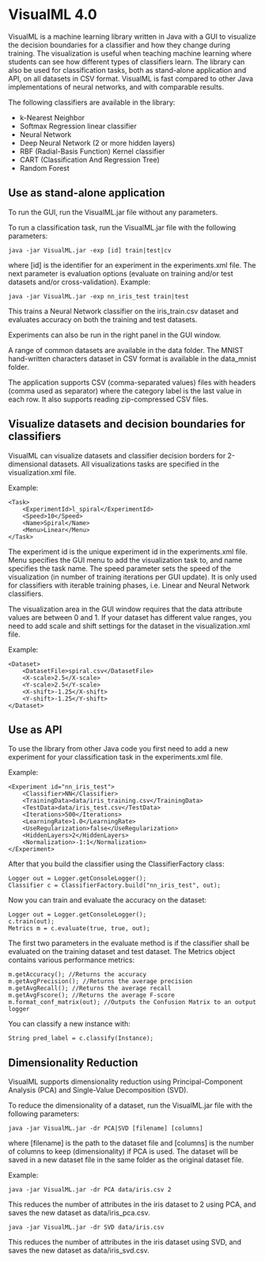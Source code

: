 # VisualML 4.0
VisualML is a machine learning library written in Java with a GUI to visualize the decision boundaries for a classifier and how they change during training. 
The visualization is useful when teaching machine learning where students can see how different types of classifiers learn. 
The library can also be used for classification tasks, both as stand-alone application and API, on all datasets in CSV format.
VisualML is fast compared to other Java implementations of neural networks, and with comparable results.

The following classifiers are available in the library:
- k-Nearest Neighbor
- Softmax Regression linear classifier
- Neural Network
- Deep Neural Network (2 or more hidden layers)
- RBF (Radial-Basis Function) Kernel classifier
- CART (Classification And Regression Tree)
- Random Forest

## Use as stand-alone application
To run the GUI, run the VisualML.jar file without any parameters.

To run a classification task, run the VisualML.jar file with the following parameters:
```
java -jar VisualML.jar -exp [id] train|test|cv
```
where [id] is the identifier for an experiment in the experiments.xml file. The next parameter is evaluation options (evaluate on training and/or test datasets and/or cross-validation).
Example:
```
java -jar VisualML.jar -exp nn_iris_test train|test
```
This trains a Neural Network classifier on the iris_train.csv dataset and evaluates accuracy on both the training and test datasets.

Experiments can also be run in the right panel in the GUI window.

A range of common datasets are available in the data folder. The MNIST hand-written characters dataset in CSV format is available in the data_mnist folder.

The application supports CSV (comma-separated values) files with headers (comma used as separator) where the category label is the last value in each row. It also
supports reading zip-compressed CSV files.

## Visualize datasets and decision boundaries for classifiers
VisualML can visualize datasets and classifier decision borders for 2-dimensional datasets. All visualizations tasks are specified
in the visualization.xml file. 

Example:
```
<Task>
    <ExperimentId>l_spiral</ExperimentId>
    <Speed>10</Speed>
    <Name>Spiral</Name>
    <Menu>Linear</Menu>
</Task>
```
The experiment id is the unique experiment id in the experiments.xml file. Menu specifies the GUI menu to add the visualization task to, and name specifies
the task name. The speed parameter sets the speed of the visualization (in number of training iterations per GUI update). It is only used
for classifiers with iterable training phases, i.e. Linear and Neural Network classifiers.

The visualization area in the GUI window requires that the data attribute values are between 0 and 1. If your dataset has different value ranges,
you need to add scale and shift settings for the dataset in the visualization.xml file.

Example:
```
<Dataset>
    <DatasetFile>spiral.csv</DatasetFile>
    <X-scale>2.5</X-scale>
    <Y-scale>2.5</Y-scale>
    <X-shift>-1.25</X-shift>
    <Y-shift>-1.25</Y-shift>
</Dataset>
```

## Use as API
To use the library from other Java code you first need to add a new experiment for your classification task in the experiments.xml file.

Example:
```
<Experiment id="nn_iris_test">
    <Classifier>NN</Classifier>
    <TrainingData>data/iris_training.csv</TrainingData>
    <TestData>data/iris_test.csv</TestData>
    <Iterations>500</Iterations>
    <LearningRate>1.0</LearningRate>
    <UseRegularization>false</UseRegularization>
    <HiddenLayers>2</HiddenLayers>
    <Normalization>-1:1</Normalization>
</Experiment>
```
After that you build the classifier using the ClassifierFactory class:
```
Logger out = Logger.getConsoleLogger();
Classifier c = ClassifierFactory.build("nn_iris_test", out);
```
Now you can train and evaluate the accuracy on the dataset:
```
Logger out = Logger.getConsoleLogger();
c.train(out);
Metrics m = c.evaluate(true, true, out);
```
The first two parameters in the evaluate method is if the classifier shall be evaluated on the training dataset and test dataset.
The Metrics object contains various performance metrics:
```
m.getAccuracy(); //Returns the accuracy
m.getAvgPrecision(); //Returns the average precision
m.getAvgRecall(); //Returns the average recall
m.getAvgFscore(); //Returns the average F-score
m.format_conf_matrix(out); //Outputs the Confusion Matrix to an output logger
```
You can classify a new instance with:
```
String pred_label = c.classify(Instance);
```

## Dimensionality Reduction
VisualML supports dimensionality reduction using Principal-Component Analysis (PCA) and Single-Value Decomposition (SVD).

To reduce the dimensionality of a dataset, run the VisualML.jar file with the following parameters:
```
java -jar VisualML.jar -dr PCA|SVD [filename] [columns]
```
where [filename] is the path to the dataset file and [columns] is the number of columns to keep (dimensionality) if PCA 
is used. The dataset will be saved in a new dataset file in the same folder as the original dataset file.

Example:
```
java -jar VisualML.jar -dr PCA data/iris.csv 2
```
This reduces the number of attributes in the iris dataset to 2 using PCA, and saves the new dataset as data/iris_pca.csv.

```
java -jar VisualML.jar -dr SVD data/iris.csv
```
This reduces the number of attributes in the iris dataset using SVD, and saves the new dataset as data/iris_svd.csv.
